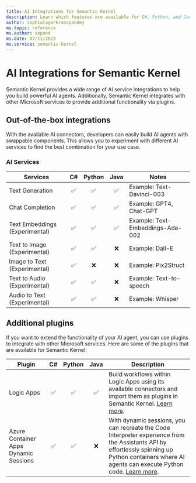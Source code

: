 ```yaml
---
title: AI Integrations for Semantic Kernel 
description: Learn which features are available for C#, Python, and Java through integrations.
author: sophialagerkranspandey
ms.topic: reference
ms.author: sopand
ms.date: 07/11/2023
ms.service: semantic-kernel
---
```


# AI Integrations for Semantic Kernel

Semantic Kernel provides a wide range of AI service integrations to help you build powerful AI agents. Additionally, Semantic Kernel integrates with other Microsoft services to provide additional functionality via plugins.

## Out-of-the-box integrations

With the available AI connectors, developers can easily build AI agents with swappable components. This allows you to experiment with different AI services to find the best combination for your use case.

### AI Services

| Services                          |  C#  | Python | Java | Notes |
|-----------------------------------|:----:|:------:|:----:|-------|
| Text Generation                    | ✅ | ✅ | ✅ | Example: Text-Davinci-003 |
| Chat Completion                    | ✅ | ✅ | ✅ | Example: GPT4, Chat-GPT |
| Text Embeddings (Experimental)     | ✅ | ✅ | ✅ | Example: Text-Embeddings-Ada-002 |
| Text to Image (Experimental)       | ✅ | ✅ | ❌ | Example: Dall-E |
| Image to Text (Experimental)       | ✅ | ❌ | ❌ | Example: Pix2Struct |
| Text to Audio (Experimental)       | ✅ | ✅ | ❌ | Example: Text-to-speech |
| Audio to Text (Experimental)       | ✅ | ✅ | ❌ | Example: Whisper |

## Additional plugins

If you want to extend the functionality of your AI agent, you can use plugins to integrate with other Microsoft services. Here are some of the plugins that are available for Semantic Kernel:

| Plugin     | C#  | Python | Java | Description |
| ---------- | :-: | :----: | :--: | ----------- |
| Logic Apps | ✅  |   ✅   |  ✅  | Build workflows within Logic Apps using its available connectors and import them as plugins in Semantic Kernel. [Learn more](../plugins/adding-logic-apps-as-plugins.md). |
| Azure Container Apps Dynamic Sessions | ✅  |   ✅   |  ❌  | With dynamic sessions, you can recreate the Code Interpreter experience from the Assistants API by effortlessly spinning up Python containers where AI agents can execute Python code. [Learn more](/azure/container-apps/sessions). |
